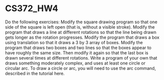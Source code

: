 # CS372_HW4
 Do the following exercises:      Modify the square drawing program so that one side of the square is left open (that is, without a visible stroke).     Modify the program that draws a line at different rotations so that the line being drawn gets longer as the rotation progresses.     Modify the program that draws a box using translation so that it draws a 3 by 3 array of boxes.     Modify the program that draws two boxes and two lines so that the boxes appear to have roughly the same size.     Then modify it again so that the last box is drawn several times at different rotations.     Write a program of your own that draws something moderately complex, and uses at least one circle or circular arc. To draw a circle or arc, you will need to use the arc command, described in the tutorial here.
